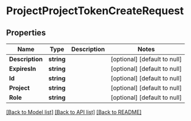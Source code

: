 # ProjectProjectTokenCreateRequest

## Properties
Name | Type | Description | Notes
------------ | ------------- | ------------- | -------------
**Description** | **string** |  | [optional] [default to null]
**ExpiresIn** | **string** |  | [optional] [default to null]
**Id** | **string** |  | [optional] [default to null]
**Project** | **string** |  | [optional] [default to null]
**Role** | **string** |  | [optional] [default to null]

[[Back to Model list]](../README.md#documentation-for-models) [[Back to API list]](../README.md#documentation-for-api-endpoints) [[Back to README]](../README.md)


